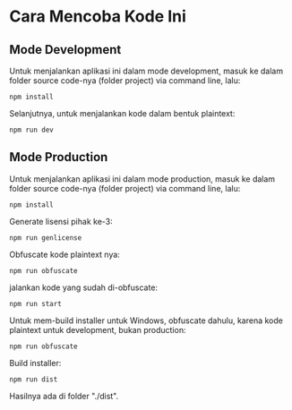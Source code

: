 # Cara Mencoba Kode Ini

## Mode Development

Untuk menjalankan aplikasi ini dalam mode development, masuk ke dalam folder source code-nya (folder project) via command line, lalu:

```
npm install
```

Selanjutnya, untuk menjalankan kode dalam bentuk plaintext:

```
npm run dev
```

## Mode Production

Untuk menjalankan aplikasi ini dalam mode production, masuk ke dalam folder source code-nya (folder project) via command line, lalu:

```
npm install
```

Generate lisensi pihak ke-3:

```
npm run genlicense
```

Obfuscate kode plaintext nya:

```
npm run obfuscate
```

jalankan kode yang sudah di-obfuscate:

```
npm run start
```

Untuk mem-build installer untuk Windows, obfuscate dahulu, karena kode plaintext untuk development, bukan production:

```
npm run obfuscate
```

Build installer:

```
npm run dist
```

Hasilnya ada di folder "./dist".
